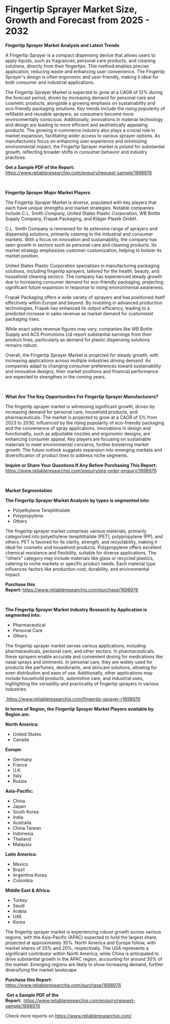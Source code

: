 <p><h1>Fingertip Sprayer Market Size, Growth and Forecast from 2025 - 2032</h1></p><p><strong>Fingertip Sprayer Market Analysis and Latest Trends</strong></p>
<p><p>A Fingertip Sprayer is a compact dispensing device that allows users to apply liquids, such as fragrances, personal care products, and cleaning solutions, directly from their fingertips. This method enables precise application, reducing waste and enhancing user convenience. The Fingertip Sprayer's design is often ergonomic and user-friendly, making it ideal for both consumer and industrial applications.</p><p>The Fingertip Sprayer Market is expected to grow at a CAGR of 12% during the forecast period, driven by increasing demand for personal care and cosmetic products, alongside a growing emphasis on sustainability and eco-friendly packaging solutions. Key trends include the rising popularity of refillable and reusable sprayers, as consumers become more environmentally conscious. Additionally, innovations in material technology and design are leading to more efficient and aesthetically appealing products. The growing e-commerce industry also plays a crucial role in market expansion, facilitating wider access to various sprayer options. As manufacturers focus on enhancing user experience and minimizing environmental impact, the Fingertip Sprayer market is poised for substantial growth, reflecting broader shifts in consumer behavior and industry practices.</p></p>
<p><strong>Get a Sample PDF of the Report:&nbsp;</strong> <a href="https://www.reliableresearchiq.com/enquiry/request-sample/1698976?utm_campaign=1129&utm_medium=2&utm_source=Github&utm_content=ia&utm_term=09012025&utm_id=fingertip-sprayer">https://www.reliableresearchiq.com/enquiry/request-sample/1698976</a></p>
<p>&nbsp;</p>
<p><strong>Fingertip Sprayer Major Market Players</strong></p>
<p><p>The Fingertip Sprayer Market is diverse, populated with key players that each have unique strengths and market strategies. Notable companies include C.L. Smith Company, United States Plastic Corporation, WB Bottle Supply Company, Frapak Packaging, and Kläger Plastik GmbH.</p><p>C.L. Smith Company is renowned for its extensive range of sprayers and dispensing solutions, primarily catering to the industrial and consumer markets. With a focus on innovation and sustainability, the company has seen growth in sectors such as personal care and cleaning products. Its market strategy emphasizes customer customization, helping to bolster its market position.</p><p>United States Plastic Corporation specializes in manufacturing packaging solutions, including fingertip sprayers, tailored for the health, beauty, and household cleaning sectors. The company has experienced steady growth due to increasing consumer demand for eco-friendly packaging, projecting significant future expansion in response to rising environmental awareness.</p><p>Frapak Packaging offers a wide variety of sprayers and has positioned itself effectively within Europe and beyond. By investing in advanced production technologies, Frapak has enhanced its output efficiency, leading to a predicted increase in sales revenue as market demand for customized packaging rises.</p><p>While exact sales revenue figures may vary, companies like WB Bottle Supply and ACS Promotions Ltd report substantial earnings from their product lines, particularly as demand for plastic dispensing solutions remains robust.</p><p>Overall, the Fingertip Sprayer Market is projected for steady growth, with increasing applications across multiple industries driving demand. As companies adapt to changing consumer preferences toward sustainability and innovative designs, their market positions and financial performance are expected to strengthen in the coming years.</p></p>
<p>&nbsp;</p>
<p><strong>What Are The Key Opportunities For Fingertip Sprayer Manufacturers?</strong></p>
<p><p>The fingertip sprayer market is witnessing significant growth, driven by increasing demand for personal care, household products, and pharmaceuticals. The market is projected to grow at a CAGR of 5% from 2023 to 2030, influenced by the rising popularity of eco-friendly packaging and the convenience of spray applications. Innovations in design and functionality, such as adjustable nozzles and ergonomic designs, are enhancing consumer appeal. Key players are focusing on sustainable materials to meet environmental concerns, further bolstering market growth. The future outlook suggests expansion into emerging markets and diversification of product lines to address niche segments.</p></p>
<p><strong>Inquire or Share Your Questions If Any Before Purchasing This Report:</strong> <a href="https://www.reliableresearchiq.com/enquiry/pre-order-enquiry/1698976?utm_campaign=1129&utm_medium=2&utm_source=Github&utm_content=ia&utm_term=09012025&utm_id=fingertip-sprayer">https://www.reliableresearchiq.com/enquiry/pre-order-enquiry/1698976</a></p>
<p>&nbsp;</p>
<p><strong>Market Segmentation</strong></p>
<p><strong>The Fingertip Sprayer Market Analysis by types is segmented into:</strong></p>
<p><ul><li>Polyethylene Terephthalate</li><li>Polypropylene</li><li>Others</li></ul></p>
<p><p>The fingertip sprayer market comprises various materials, primarily categorized into polyethylene terephthalate (PET), polypropylene (PP), and others. PET is favored for its clarity, strength, and recyclability, making it ideal for cosmetic and household products. Polypropylene offers excellent chemical resistance and flexibility, suitable for diverse applications. The "others" category may include materials like glass or recycled plastics, catering to niche markets or specific product needs. Each material type influences factors like production cost, durability, and environmental impact.</p></p>
<p><strong>Purchase this Report:&nbsp;</strong><a href="https://www.reliableresearchiq.com/purchase/1698976?utm_campaign=1129&utm_medium=2&utm_source=Github&utm_content=ia&utm_term=09012025&utm_id=fingertip-sprayer">https://www.reliableresearchiq.com/purchase/1698976</a></p>
<p>&nbsp;</p>
<p><strong>The Fingertip Sprayer Market Industry Research by Application is segmented into:</strong></p>
<p><ul><li>Pharmaceutical</li><li>Personal Care</li><li>Others</li></ul></p>
<p><p>The fingertip sprayer market serves various applications, including pharmaceuticals, personal care, and other sectors. In pharmaceuticals, these sprayers enable accurate and convenient dosing for medications like nasal sprays and ointments. In personal care, they are widely used for products like perfumes, deodorants, and skincare solutions, allowing for even distribution and ease of use. Additionally, other applications may include household products, automotive care, and industrial uses, highlighting the versatility and practicality of fingertip sprayers in various industries.</p></p>
<p><a href="https://www.reliableresearchiq.com/fingertip-sprayer-r1698976?utm_campaign=1129&utm_medium=2&utm_source=Github&utm_content=ia&utm_term=09012025&utm_id=fingertip-sprayer">&nbsp;https://www.reliableresearchiq.com/fingertip-sprayer-r1698976</a></p>
<p><strong>In terms of Region, the Fingertip Sprayer Market Players available by Region are:</strong></p>
<p>
    <p> <strong> North America: </strong>
        <ul>
            <li>United States</li>
            <li>Canada</li>
        </ul>
        </p> 
    <p> <strong> Europe: </strong>
        <ul>
            <li>Germany</li>
            <li>France</li>
            <li>U.K.</li>
            <li>Italy</li>
            <li>Russia</li>
        </ul>
        </p> 
    <p> <strong> Asia-Pacific: </strong>
        <ul>
            <li>China</li>
            <li>Japan</li>
            <li>South Korea</li>
            <li>India</li>
            <li>Australia</li>
            <li>China Taiwan</li>
            <li>Indonesia</li>
            <li>Thailand</li>
            <li>Malaysia</li>
        </ul>
        </p> 
    <p> <strong> Latin America: </strong>
        <ul>
            <li>Mexico</li>
            <li>Brazil</li>
            <li>Argentina Korea</li>
            <li>Colombia</li>
        </ul>
        </p> 
    <p> <strong> Middle East & Africa: </strong>
        <ul>
            <li>Turkey</li>
            <li>Saudi</li>
            <li>Arabia</li>
            <li>UAE</li>
            <li>Korea</li>
        </ul>
    </p>
    </p>
<p><p>The fingertip sprayer market is experiencing robust growth across various regions, with the Asia-Pacific (APAC) expected to hold the largest share, projected at approximately 35%. North America and Europe follow, with market shares of 25% and 20%, respectively. The USA represents a significant contributor within North America, while China is anticipated to drive substantial growth in the APAC region, accounting for around 30% of the market. Emerging regions are likely to show increasing demand, further diversifying the market landscape.</p></p>
<p><strong>Purchase this Report: </strong><a href="https://www.reliableresearchiq.com/purchase/1698976?utm_campaign=1129&utm_medium=2&utm_source=Github&utm_content=ia&utm_term=09012025&utm_id=fingertip-sprayer">https://www.reliableresearchiq.com/purchase/1698976</a></p>
<p>&nbsp;<strong>Get a Sample PDF of the Report:&nbsp;&nbsp;</strong><a href="https://www.reliableresearchiq.com/enquiry/request-sample/1698976?utm_campaign=1129&utm_medium=2&utm_source=Github&utm_content=ia&utm_term=09012025&utm_id=fingertip-sprayer">https://www.reliableresearchiq.com/enquiry/request-sample/1698976</a></p>
<p><strong></strong></p>
<p>Check more reports on <a href="https://www.reliableresearchiq.com/?utm_campaign=1129&utm_medium=2&utm_source=Github&utm_content=ia&utm_term=09012025&utm_id=fingertip-sprayer">https://www.reliableresearchiq.com/</a></p>